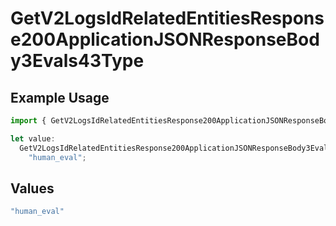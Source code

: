 # GetV2LogsIdRelatedEntitiesResponse200ApplicationJSONResponseBody3Evals43Type

## Example Usage

```typescript
import { GetV2LogsIdRelatedEntitiesResponse200ApplicationJSONResponseBody3Evals43Type } from "orq-poc-typescript-multi-env-version/models/operations";

let value:
  GetV2LogsIdRelatedEntitiesResponse200ApplicationJSONResponseBody3Evals43Type =
    "human_eval";
```

## Values

```typescript
"human_eval"
```